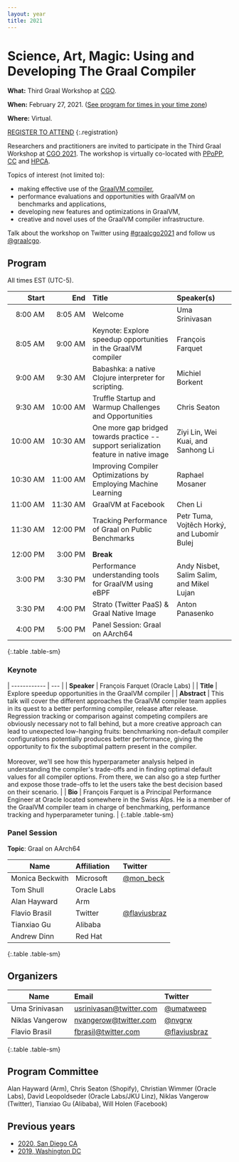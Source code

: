 ```yaml
---
layout: year
title: 2021
---
```


# Science, Art, Magic: Using and Developing The Graal Compiler

**What:** Third Graal Workshop at [CGO](https://www.cgo.org).

**When:** February 27, 2021. ([See program for times in your time zone](https://conf.researchr.org/program/cgo-2021/program-cgo-2021))

**Where:** Virtual.

<style>
  .registration {
    text-decoration: underline;
    font-size: 3vw;
    text-align: center;
  }
</style>

[REGISTER TO ATTEND](https://conf.researchr.org/attending/cgo-2021/registration)
{:.registration}

Researchers and practitioners are invited to participate in the Third Graal Workshop at [CGO 2021](https://conf.researchr.org/home/cgo-2021). The workshop is virtually co-located with [PPoPP](https://conf.researchr.org/home/PPoPP-2021), [CC](https://conf.researchr.org/home/CC-2021) and [HPCA](https://hpca-conf.org/2021/).

Topics of interest (not limited to):
- making effective use of the [GraalVM compiler](https://github.com/oracle/graal),
- performance evaluations and opportunities with GraalVM on benchmarks and applications,
- developing new features and optimizations in GraalVM,
- creative and novel uses of the GraalVM compiler infrastructure.

Talk about the workshop on Twitter using [#graalcgo2021](https://twitter.com/search?q=%23graalcgo2021) and follow us [@graalcgo](https://twitter.com/graalcgo).

## Program

All times EST (UTC-5).

| Start         | End           | Title                                                                                  | Speaker(s)                                  |
| ------------: | ------------: | :------------------------------------------------------------------------------------- | :------------------------------------------ |
|  8:00&nbsp;AM |  8:05&nbsp;AM | Welcome                                                                                | Uma Srinivasan                              |
|  8:05&nbsp;AM |  9:00&nbsp;AM | Keynote: Explore speedup opportunities in the GraalVM compiler                         | François Farquet                            |
|  9:00&nbsp;AM |  9:30&nbsp;AM | Babashka: a native Clojure interpreter for scripting.                                  | Michiel Borkent                             |
|  9:30&nbsp;AM | 10:00&nbsp;AM | Truffle Startup and Warmup Challenges and Opportunities                                | Chris Seaton                                |
| 10:00&nbsp;AM | 10:30&nbsp;AM | One more gap bridged towards practice -- support serialization feature in native image | Ziyi Lin, Wei Kuai, and Sanhong Li          |
| 10:30&nbsp;AM | 11:00&nbsp;AM | Improving Compiler Optimizations by Employing Machine Learning                         | Raphael Mosaner                             |
| 11:00&nbsp;AM | 11:30&nbsp;AM | GraalVM at Facebook                                                                    | Chen Li                                     |
| 11:30&nbsp;AM | 12:00&nbsp;PM | Tracking Performance of Graal on Public Benchmarks                                     | Petr Tuma, Vojtěch Horký, and Lubomír Bulej |
| 12:00&nbsp;PM |  3:00&nbsp;PM | **Break**                                                                              |                                             |
|  3:00&nbsp;PM |  3:30&nbsp;PM | Performance understanding tools for GraalVM using eBPF                                 | Andy Nisbet, Salim Salim, and Mikel Lujan   |
|  3:30&nbsp;PM |  4:00&nbsp;PM | Strato (Twitter PaaS) & Graal Native Image                                             | Anton Panasenko                             |
|  4:00&nbsp;PM |  5:00&nbsp;PM | Panel Session: Graal on AArch64                                                        |                                             |
{:.table .table-sm}

### Keynote

| ------------ | --- |
| **Speaker**  | François Farquet (Oracle Labs)                                                                                                                                                                                                                                                                                                                                                                                                                                                                                                                                                                                                                                                                                                                                                                                                        |
| **Title**    | Explore speedup opportunities in the GraalVM compiler                                                                                                                                                                                                                                                                                                                                                                                                                                                                                                                                                                                                                                                                                                                                                                                 |
| **Abstract** | This talk will cover the different approaches the GraalVM compiler team applies in its quest to a better performing compiler, release after release. Regression tracking or comparison against competing compilers are obviously necessary not to fall behind, but a more creative approach can lead to unexpected low-hanging fruits: benchmarking non-default compiler configurations potentially produces better performance, giving the opportunity to fix the suboptimal pattern present in the compiler. <br><br> Moreover, we'll see how this hyperparameter analysis helped in understanding the compiler's trade-offs and in finding optimal default values for all compiler options. From there, we can also go a step further and expose those trade-offs to let the users take the best decision based on their scenario. |
| **Bio**      | François Farquet is a Principal Performance Engineer at Oracle located somewhere in the Swiss Alps. He is a member of the GraalVM compiler team in charge of benchmarking, performance tracking and hyperparameter tuning.                                                                                                                                                                                                                                                                                                                                                                                                                                                                                                                                                                                                            |
{:.table .table-sm}

### Panel Session

**Topic**: Graal on AArch64


| Name            | Affiliation | Twitter                                         |
| --------------- | :---------- | :-----------                                    |
| Monica Beckwith | Microsoft   | [@mon_beck](https://twitter.com/mon_beck)       |
| Tom Shull       | Oracle Labs |                                                 |
| Alan Hayward    | Arm         |                                                 |
| Flavio Brasil   | Twitter     | [@flaviusbraz](https://twitter.com/flaviusbraz) |
| Tianxiao Gu     | Alibaba     |                                                 |
| Andrew Dinn     | Red Hat     |                                                 |
{:.table .table-sm}

## Organizers

| Name            | Email                                                     | Twitter                                         |
| --------------- | :-------------------------------------------------------- | :---------------------------------------------- |
| Uma Srinivasan  | [usrinivasan@twitter.com](mailto:usrinivasan@twitter.com) | [@umatweep](https://twitter.com/umatweep)       |
| Niklas Vangerow | [nvangerow@twitter.com](mailto:nvangerow@twitter.com)     | [@nvgrw](https://twitter.com/nvgrw)             |
| Flavio Brasil   | [fbrasil@twitter.com](mailto:fbrasil@twitter.com)         | [@flaviusbraz](https://twitter.com/flaviusbraz) |
{:.table .table-sm}

## Program Committee

Alan Hayward (Arm), Chris Seaton (Shopify), Christian Wimmer (Oracle Labs), David Leopoldseder (Oracle Labs/JKU Linz), Niklas Vangerow (Twitter), Tianxiao Gu (Alibaba), Will Holen (Facebook)

## Previous years

* [2020, San Diego CA](../2020/)
* [2019, Washington DC](../2019/)
